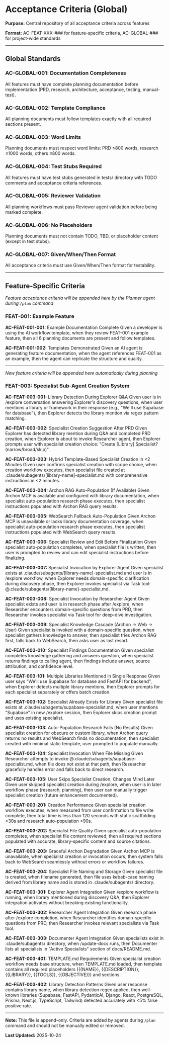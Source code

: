 # Acceptance Criteria (Global)

**Purpose:** Central repository of all acceptance criteria across features

**Format:** AC-FEAT-XXX-### for feature-specific criteria, AC-GLOBAL-### for project-wide standards

---

## Global Standards

### AC-GLOBAL-001: Documentation Completeness
All features must have complete planning documentation before implementation (PRD, research, architecture, acceptance, testing, manual-test).

### AC-GLOBAL-002: Template Compliance
All planning documents must follow templates exactly with all required sections present.

### AC-GLOBAL-003: Word Limits
Planning documents must respect word limits: PRD ≤800 words, research ≤1000 words, others ≤800 words.

### AC-GLOBAL-004: Test Stubs Required
All features must have test stubs generated in tests/ directory with TODO comments and acceptance criteria references.

### AC-GLOBAL-005: Reviewer Validation
All planning workflows must pass Reviewer agent validation before being marked complete.

### AC-GLOBAL-006: No Placeholders
Planning documents must not contain TODO, TBD, or placeholder content (except in test stubs).

### AC-GLOBAL-007: Given/When/Then Format
All acceptance criteria must use Given/When/Then format for testability.

---

## Feature-Specific Criteria

*Feature acceptance criteria will be appended here by the Planner agent during `/plan` command*

### FEAT-001: Example Feature

**AC-FEAT-001-001:** Example Documentation Complete
Given a developer is using the AI workflow template, when they review FEAT-001 example feature, then all 6 planning documents are present and follow templates.

**AC-FEAT-001-002:** Templates Demonstrated
Given an AI agent is generating feature documentation, when the agent references FEAT-001 as an example, then the agent can replicate the structure and quality.

---

*New feature criteria will be appended here automatically during planning*

### FEAT-003: Specialist Sub-Agent Creation System

**AC-FEAT-003-001:** Library Detection During Explorer Q&A
Given user is in /explore conversation answering Explorer's discovery questions, when user mentions a library or framework in their response (e.g., "We'll use Supabase for database"), then Explorer detects the library mention via regex pattern matching.

**AC-FEAT-003-002:** Specialist Creation Suggestion After PRD
Given Explorer has detected library mention during Q&A and completed PRD creation, when Explorer is about to invoke Researcher agent, then Explorer prompts user with specialist creation choice: "Create [Library] Specialist? (narrow/broad/skip)".

**AC-FEAT-003-003:** Hybrid Template-Based Specialist Creation in <2 Minutes
Given user confirms specialist creation with scope choice, when creation workflow executes, then specialist file created at .claude/subagents/[library-name]-specialist.md with comprehensive instructions in <2 minutes.

**AC-FEAT-003-004:** Archon RAG Auto-Population (If Available)
Given Archon MCP is available and configured with library documentation, when specialist auto-population research phase executes, then specialist instructions populated with Archon RAG query results.

**AC-FEAT-003-005:** WebSearch Fallback Auto-Population
Given Archon MCP is unavailable or lacks library documentation coverage, when specialist auto-population research phase executes, then specialist instructions populated with WebSearch query results.

**AC-FEAT-003-006:** Specialist Review and Edit Before Finalization
Given specialist auto-population completes, when specialist file is written, then user is prompted to review and can edit specialist instructions before finalizing.

**AC-FEAT-003-007:** Specialist Invocation by Explorer Agent
Given specialist exists at .claude/subagents/[library-name]-specialist.md and user is in /explore workflow, when Explorer needs domain-specific clarification during discovery phase, then Explorer invokes specialist via Task tool: @.claude/subagents/[library-name]-specialist.md.

**AC-FEAT-003-008:** Specialist Invocation by Researcher Agent
Given specialist exists and user is in research phase after /explore, when Researcher encounters domain-specific questions from PRD, then Researcher invokes specialist via Task tool for deep-dive investigation.

**AC-FEAT-003-009:** Specialist Knowledge Cascade (Archon → Web → User)
Given specialist is invoked with a domain-specific question, when specialist gathers knowledge to answer, then specialist tries Archon RAG first, falls back to WebSearch, then asks user as last resort.

**AC-FEAT-003-010:** Specialist Findings Documentation
Given specialist completes knowledge gathering and answers question, when specialist returns findings to calling agent, then findings include answer, source attribution, and confidence level.

**AC-FEAT-003-101:** Multiple Libraries Mentioned in Single Response
Given user says "We'll use Supabase for database and FastAPI for backend", when Explorer detects multiple library mentions, then Explorer prompts for each specialist separately or offers batch creation.

**AC-FEAT-003-102:** Specialist Already Exists for Library
Given specialist file exists at .claude/subagents/supabase-specialist.md, when user mentions "Supabase" in new /explore session, then Explorer skips creation prompt and uses existing specialist.

**AC-FEAT-003-103:** Auto-Population Research Fails (No Results)
Given specialist creation for obscure or custom library, when Archon query returns no results and WebSearch finds no documentation, then specialist created with minimal static template, user prompted to populate manually.

**AC-FEAT-003-104:** Specialist Invocation When File Missing
Given Researcher attempts to invoke @.claude/subagents/supabase-specialist.md, when file does not exist at that path, then Researcher gracefully handles error and falls back to direct research.

**AC-FEAT-003-105:** User Skips Specialist Creation, Changes Mind Later
Given user skipped specialist creation during /explore, when user is in later workflow phase (research, planning), then user can manually trigger specialist creation (future enhancement documented).

**AC-FEAT-003-201:** Creation Performance
Given specialist creation workflow executes, when measured from user confirmation to file write complete, then total time is less than 120 seconds with static scaffolding <30s and research auto-population <90s.

**AC-FEAT-003-202:** Specialist File Quality
Given specialist auto-population completes, when specialist file content reviewed, then all required sections populated with accurate, library-specific content and source citations.

**AC-FEAT-003-203:** Graceful Archon Degradation
Given Archon MCP is unavailable, when specialist creation or invocation occurs, then system falls back to WebSearch seamlessly without errors or workflow failures.

**AC-FEAT-003-204:** Specialist File Naming and Storage
Given specialist file is created, when filename generated, then file uses kebab-case naming derived from library name and is stored in .claude/subagents/ directory.

**AC-FEAT-003-301:** Explorer Agent Integration
Given /explore workflow is running, when library mentioned during discovery Q&A, then Explorer integration activates without breaking existing functionality.

**AC-FEAT-003-302:** Researcher Agent Integration
Given research phase after /explore completion, when Researcher identifies domain-specific questions from PRD, then Researcher invokes relevant specialists via Task tool.

**AC-FEAT-003-303:** Documenter Agent Integration
Given specialists exist in .claude/subagents/ directory, when /update-docs runs, then Documenter lists all specialists in "Active Specialists" section of docs/README.md.

**AC-FEAT-003-401:** TEMPLATE.md Requirements
Given specialist creation workflow needs base structure, when TEMPLATE.md loaded, then template contains all required placeholders ({{NAME}}, {{DESCRIPTION}}, {{LIBRARY}}, {{TOOLS}}, {{OBJECTIVE}}) and sections.

**AC-FEAT-003-402:** Library Detection Patterns
Given user response contains library name, when library detection regex applied, then well-known libraries (Supabase, FastAPI, PydanticAI, Django, React, PostgreSQL, Prisma, Next.js, TypeScript, Tailwind) detected accurately with <5% false positive rate.

---

**Note:** This file is append-only. Criteria are added by agents during `/plan` command and should not be manually edited or removed.

**Last Updated:** 2025-10-24
